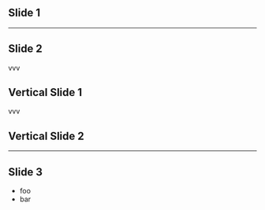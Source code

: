 ## Slide 1

---

## Slide 2

vvv

## Vertical Slide 1

vvv

## Vertical Slide 2

---

## Slide 3

- foo
- bar
